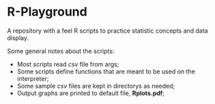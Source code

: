 # R-Playground
A repository with a feel R scripts to practice statistic concepts and data display.

Some general notes about the scripts:
- Most scripts read _csv_ file from args;
- Some scripts define functions that are meant to be used on the interpreter;
- Some sample _csv_ files are kept in directorys as needed;
- Output graphs are printed to default file, **Rplots.pdf**;
